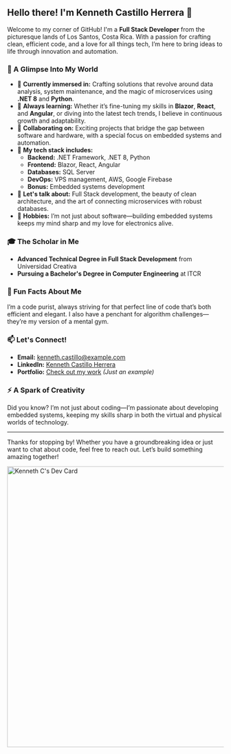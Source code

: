 ## Hello there! I'm Kenneth Castillo Herrera 👋

Welcome to my corner of GitHub! I'm a **Full Stack Developer** from the picturesque lands of Los Santos, Costa Rica. With a passion for crafting clean, efficient code, and a love for all things tech, I’m here to bring ideas to life through innovation and automation.

### 🚀 A Glimpse Into My World

- 🔭 **Currently immersed in:** Crafting solutions that revolve around data analysis, system maintenance, and the magic of microservices using **.NET 8** and **Python**.
- 🌱 **Always learning:** Whether it’s fine-tuning my skills in **Blazor**, **React**, and **Angular**, or diving into the latest tech trends, I believe in continuous growth and adaptability.
- 👯 **Collaborating on:** Exciting projects that bridge the gap between software and hardware, with a special focus on embedded systems and automation.
- 🤖 **My tech stack includes:** 
  - **Backend:** .NET Framework, .NET 8, Python
  - **Frontend:** Blazor, React, Angular
  - **Databases:** SQL Server
  - **DevOps:** VPS management, AWS, Google Firebase
  - **Bonus:** Embedded systems development
- 💬 **Let's talk about:** Full Stack development, the beauty of clean architecture, and the art of connecting microservices with robust databases.
- 🎯 **Hobbies:** I’m not just about software—building embedded systems keeps my mind sharp and my love for electronics alive.

### 🎓 The Scholar in Me

- **Advanced Technical Degree in Full Stack Development** from Universidad Creativa
- **Pursuing a Bachelor's Degree in Computer Engineering** at ITCR

### 🌟 Fun Facts About Me

I’m a code purist, always striving for that perfect line of code that’s both efficient and elegant. I also have a penchant for algorithm challenges—they’re my version of a mental gym.

### 📫 Let's Connect!

- **Email:** [kenneth.castillo@example.com](mailto:kenneth.castillo@example.com)
- **LinkedIn:** [Kenneth Castillo Herrera](https://www.linkedin.com/in/kennethch/)
- **Portfolio:** [Check out my work](https://kennethch-portfolio.com) *(Just an example)*

### ⚡ A Spark of Creativity

Did you know? I’m not just about coding—I’m passionate about developing embedded systems, keeping my skills sharp in both the virtual and physical worlds of technology.

---

Thanks for stopping by! Whether you have a groundbreaking idea or just want to chat about code, feel free to reach out. Let’s build something amazing together!


<a href="https://app.daily.dev/kennethc"><img src="https://api.daily.dev/devcards/v2/6Qkso5ckvZLcQ5h4Riqi5.png?r=ij3&type=wide" width="652" alt="Kenneth C's Dev Card"/></a>
